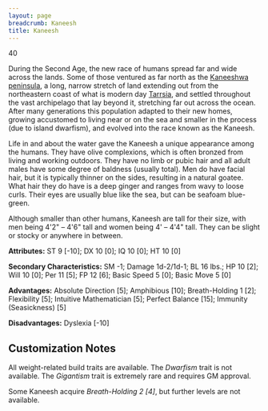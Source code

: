 ```yaml
---
layout: page
breadcrumb: Kaneesh
title: Kaneesh
---
```


<points>40</points>

During the Second Age, the new race of humans spread far and wide across the lands.  Some of those ventured as far north as the [Kaneeshwa peninsula](../../../places/kaneeshwa), a long, narrow stretch of land extending out from the northeastern coast of what is modern day [Tarrsia](../../../places/tarrsia), and settled throughout the vast archipelago that lay beyond it, stretching far out across the ocean.  After many generations this population adapted to their new homes, growing accustomed to living near or on the sea and smaller in the process (due to island dwarfism), and evolved into the race known as the Kaneesh.

Life in and about the water gave the Kaneesh a unique appearance among the humans.  They have olive complexions, which is often bronzed from living and working outdoors.  They have no limb or pubic hair and all adult males have some degree of baldness (usually total).  Men do have facial hair, but it is typically thinner on the sides, resulting in a natural goatee.  What hair they do have is a deep ginger and ranges from wavy to loose curls.  Their eyes are usually blue like the sea, but can be seafoam blue-green.

Although smaller than other humans, Kaneesh are tall for their size, with men being 4'2" – 4'6" tall and women being 4' – 4'4" tall.  They can be slight or stocky or anywhere in between.

**Attributes:**  ST 9 [-10]; DX 10 [0]; IQ 10 [0]; HT 10 [0]

**Secondary Characteristics:**  SM -1; Damage 1d-2/1d-1; BL 16 lbs.; HP 10 [2]; Will 10 [0]; Per 11 [5]; FP 12 [6]; Basic Speed 5 [0]; Basic Move 5 [0]

**Advantages:**  Absolute Direction [5]; Amphibious [10]; Breath-Holding 1 [2]; Flexibility [5]; Intuitive Mathematician [5]; Perfect Balance [15]; Immunity (Seasickness) [5]

**Disadvantages:**  Dyslexia [-10]


## Customization Notes

All weight-related build traits are available.  The _Dwarfism_ trait is not available.  The _Gigantism_ trait is extremely rare and requires GM approval.

Some Kaneesh acquire _Breath-Holding 2 [4]_, but further levels are not available.
